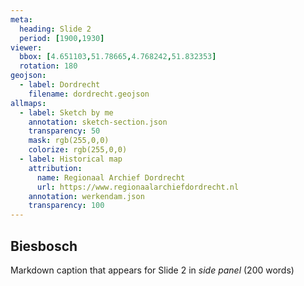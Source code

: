 ```yaml
---
meta:
  heading: Slide 2
  period: [1900,1930]
viewer:
  bbox: [4.651103,51.78665,4.768242,51.832353]
  rotation: 180
geojson:
  - label: Dordrecht
    filename: dordrecht.geojson
allmaps:
  - label: Sketch by me
    annotation: sketch-section.json
    transparency: 50
    mask: rgb(255,0,0)
    colorize: rgb(255,0,0)
  - label: Historical map
    attribution:
      name: Regionaal Archief Dordrecht
      url: https://www.regionaalarchiefdordrecht.nl
    annotation: werkendam.json
    transparency: 100
---
```

## Biesbosch

Markdown caption that appears for Slide 2 in *side panel* (200 words)
